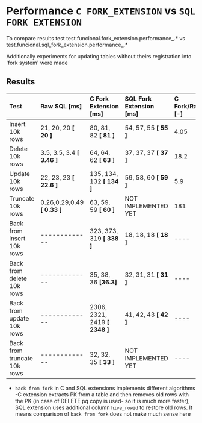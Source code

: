 # Performance `C FORK_EXTENSION` vs `SQL FORK EXTENSION`
To compare results test test.funcional.fork_extension.performance_.* vs test.funcional.sql_fork_extension.performance_.*

Additionally experiments for updating tables without theirs registration into 'fork system' were made

## Results
| Test                        | Raw SQL [ms]               | C Fork Extension [ms]        | SQL  Fork Extension [ms] | C Fork/Raw [-] | SQL Fork/Raw [-] | C Fork/Sql Fork [-] |
| :------------------------   | :------------              | :-----------------------     | :----------------------- | :--------      | :--------------  | :-------------------|
| Insert 10k rows             | 21, 20, 20 **[ 20 ]**      | 80, 81, 82 **[ 81 ]**        | 54, 57, 55 **[ 55 ]**    | 4.05           | 2.75             | 1.4                 |
| Delete 10k rows             | 3.5, 3.5, 3.4 **[ 3.46 ]** | 64, 64, 62 **[ 63 ]**        | 37, 37, 37 **[ 37 ]**    | 18.2           | 10               | 1.7                 |
| Update 10k rows             | 22, 23, 23 **[ 22.6 ]**    | 135, 134, 132 **[ 134 ]**    | 59, 58, 60 **[ 59 ]**    | 5.9            | 2.6              | 2.23                |
| Truncate 10k rows           | 0.26,0.29,0.49 **[ 0.33 ]**| 63, 59, 59 **[ 60 ]**        | NOT IMPLEMENTED YET      | 181            | ----             | ----                |
| Back from insert 10k rows   | -------------              | 323, 373, 319 **[ 338 ]**    | 18, 18, 18 **[ 18 ]**    | ----           | ----             | 17                  |
| Back from delete 10k rows   | -------------              | 35, 38, 36 **[36.3]**        | 32, 31, 31 **[ 31 ]**    | ----           | ----             | 1.17                |
| Back from update 10k rows   | -------------              | 2306, 2321, 2419 **[ 2348 ]**| 41, 42, 43 **[ 42 ]**    | ----           | ----             | 57                  |
| Back from truncate 10k rows | -------------              | 32, 32, 35 **[ 33 ]**        | NOT IMPLEMENTED YET      | ----           | ----             | ----                |

* `back from fork` in C and SQL extensions implements different algorithms -C extension extracts PK from a table and
  then removes old rows with the PK (in case of DELETE pq copy is used- so it is much more faster), SQL extension uses additional column `hive_rowid` to restore old rows. It means comparison of `back from fork`
  does not make much sense here
  